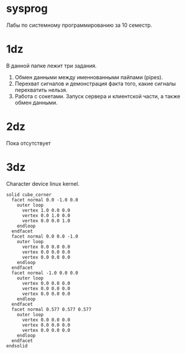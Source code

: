 # sysprog
Лабы по системному программированию за 10 семестр.
# 1dz
В данной папке лежит три задания.
1. Обмен данными между именнованными пайпами (pipes).
2. Перехват сигналов и демонстрация факта того, какие сигналы перехватить нельзя.
3. Работа с сокетами. Запуск сервера и клиентской части, а также обмен данными.
# 2dz
Пока отсутствует
# 3dz 
Character device linux kernel.
```stl
solid cube_corner
  facet normal 0.0 -1.0 0.0
    outer loop
      vertex 1.0 0.0 0.0
      vertex 0.0 1.0 0.0
      vertex 0.0 0.0 1.0
    endloop
  endfacet
  facet normal 0.0 0.0 -1.0
    outer loop
      vertex 0.0 0.0 0.0
      vertex 0.0 0.0 0.0
      vertex 0.0 0.0 0.0
    endloop
  endfacet
  facet normal -1.0 0.0 0.0
    outer loop
      vertex 0.0 0.0 0.0
      vertex 0.0 0.0 0.0
      vertex 0.0 0.0 0.0
    endloop
  endfacet
  facet normal 0.577 0.577 0.577
    outer loop
      vertex 0.0 0.0 0.0
      vertex 0.0 0.0 0.0
      vertex 0.0 0.0 0.0
    endloop
  endfacet
endsolid
```
